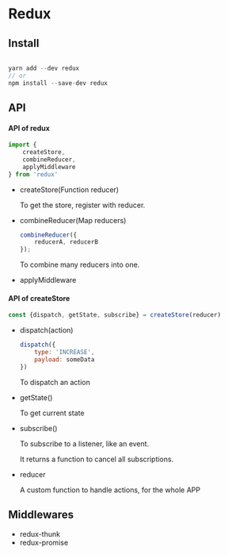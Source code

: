 Redux
=====

Install
-------

```js

yarn add --dev redux
// or
npm install --save-dev redux

```

API
---

#### API of redux

```js
import {
    createStore,
    combineReducer,
    applyMiddleware
} from 'redux'
```

- createStore(Function reducer)
    
    To get the store, register with reducer.

- combineReducer(Map reducers)

    ```js
    combineReducer({
        reducerA, reducerB
    });
    ```

    To combine many reducers into one.

- applyMiddleware

#### API of createStore

```js
const {dispatch, getState, subscribe} = createStore(reducer)
```

- dispatch(action)

    ```js
    dispatch({
        type: 'INCREASE',
        payload: someData
    })
    ```

    To dispatch an action

- getState()

    To get current state

- subscribe()

    To subscribe to a listener, like an event.

    It returns a function to cancel all subscriptions.

- reducer

    A custom function to handle actions, for the whole APP

Middlewares
-----------

- redux-thunk
- redux-promise
